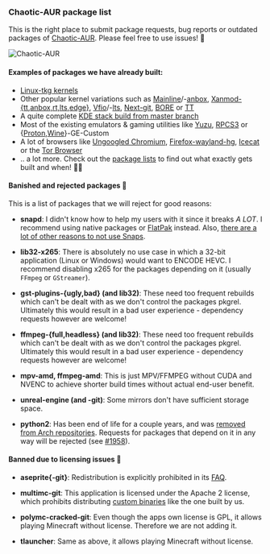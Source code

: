 ### Chaotic-AUR package list

This is the right place to submit package requests, bug reports or outdated packages of [Chaotic-AUR](https://aur.chaotic.cx). Please feel free to use issues! 📜

![Chaotic-AUR](https://avatars.githubusercontent.com/u/66071775?s=400&u=99bc0536e7e77fe3e58839996600848f2d930ed5&v=4)

#### Examples of packages we have already built:

- [Linux-tkg kernels](https://github.com/Frogging-Family/linux-tkg)
- Other popular kernel variations such as [Mainline](https://aur.archlinux.org/packages/linux-mainline)/-[anbox](https://aur.archlinux.org/packages/linux-mainline-anbox), [Xanmod-{tt,anbox,rt,lts,edge}](https://aur.archlinux.org/packages?O=0&SeB=nd&K=xanmod), [Vfio](https://aur.archlinux.org/packages/linux-vfio)/-[lts](https://aur.archlinux.org/packages/linux-vfio-lts), [Next-git](https://aur.archlinux.org/packages/linux-next-git), [BORE](https://aur.archlinux.org/packages/linux-bore) or [TT](https://aur.archlinux.org/packages/linux-tt)
- A quite complete [KDE stack build from master branch](https://invent.kde.org/explore/groups?sort=name_asc) 
- Most of the existing emulators & gaming utilities like [Yuzu](https://yuzu-emu.org/), [RPCS3](https://github.com/RPCS3/rpcs3) or {[Proton](https://github.com/GloriousEggroll/proton-ge-custom),[Wine](https://github.com/GloriousEggroll/wine-ge-custom)}-GE-Custom
- A lot of browsers like [Ungoogled Chromium](https://github.com/Eloston/ungoogled-chromium), [Firefox-wayland-hg](https://aur.archlinux.org/packages/firefox-wayland-hg), [Icecat](http://www.gnu.org/software/gnuzilla/) or the [Tor Browser](https://www.torproject.org/projects/torbrowser.html)
- .. a lot more. Check out the [package lists](https://github.com/chaotic-aur/packages/find/main) to find out what exactly gets built and when! 🕵️‍♀️

#### Banished and rejected packages 📑

This is a list of packages that we will reject for good reasons:

- **snapd**: I didn't know how to help my users with it since it breaks *A LOT*. I recommend using native packages or [FlatPak](https://wiki.archlinux.org/title/Flatpak) instead. Also, [there are a lot of other reasons to not use Snaps](https://old.reddit.com/r/linuxmemes/comments/ppyz0g/damn_you_ubuntu/hd7jg1p/).

- **lib32-x265**:	There is absolutely no use case in which a 32-bit application (Linux or Windows) would want to ENCODE HEVC. I recommend disabling x265 for the packages depending on it (usually `FFmpeg` or `GStreamer`).

- **gst-plugins-{ugly,bad} (and lib32)**: These need too frequent rebuilds which can't be dealt with as we don't control the packages pkgrel. Ultimately this would result in a bad user experience - dependency requests however are welcome!

- **ffmpeg-{full,headless} (and lib32)**:  These need too frequent rebuilds which can't be dealt with as we don't control the packages pkgrel. Ultimately this would result in a bad user experience - dependency requests however are welcome!

- **mpv-amd, ffmpeg-amd**: This is just MPV/FFMPEG without CUDA and NVENC to achieve shorter build times without actual end-user benefit.

- **unreal-engine (and -git)**: Some mirrors don't have sufficient storage space.

- **python2**: Has been end of life for a couple years, and was [removed from Arch repositories](https://archlinux.org/news/removing-python2-from-the-repositories/). Requests for packages that depend on it in any way will be rejected (see [#1958](https://github.com/chaotic-aur/packages/issues/1958)).



#### Banned due to licensing issues 🛑

- **aseprite{-git}**: Redistribution is explicitly prohibited in its [FAQ](https://www.aseprite.org/faq/#can-i-redistribute-aseprite).

- **multimc-git**: This application is licensed under the Apache 2 license, which prohibits distributing [custom binaries](https://multimc.org/#Branding) like the one built by us.

- **polymc-cracked-git**: Even though the apps own license is GPL, it allows playing Minecraft without license. Therefore we are not adding it.

- **tlauncher**: Same as above, it allows playing Minecraft without license.
